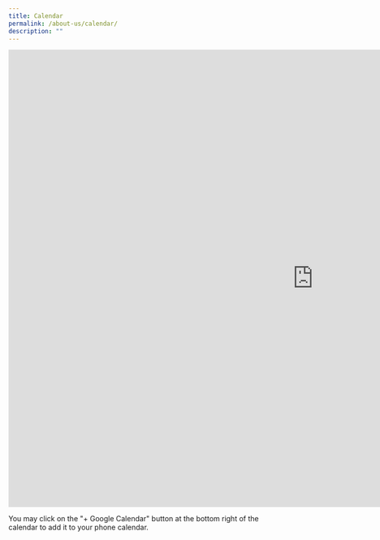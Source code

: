 ```yaml
---
title: Calendar
permalink: /about-us/calendar/
description: ""
---
```



<p><iframe style="border-width: 0;" src="https://calendar.google.com/calendar/embed?height=900&amp;wkst=2&amp;bgcolor=%234285F4&amp;ctz=Asia%2FSingapore&amp;title=Xinmin%20Primary%20School%20Calendar%20of%20Events&amp;showTitle=0&amp;showNav=0&amp;showTabs=0&amp;showTz=0&amp;showPrint=0&amp;showDate=1&amp;mode=MONTH&amp;hl=en_GB&amp;src=Y19lbDBxZGswN25mNzVybzE1MWI2MTE0OHNoZ0Bncm91cC5jYWxlbmRhci5nb29nbGUuY29t&amp;src=Y19hM3U0azEzcGJpdGlqaWhxM2hrY21xMGlqb0Bncm91cC5jYWxlbmRhci5nb29nbGUuY29t&amp;src=Y19rNjZkMjlvZmpxMm5ucHJuMHM4MTZ1MWc4MEBncm91cC5jYWxlbmRhci5nb29nbGUuY29t&amp;src=Y19uNDNiazd0ajRqa2RwbWVvaWJlY2pxMjdnb0Bncm91cC5jYWxlbmRhci5nb29nbGUuY29t&amp;color=%23616161&amp;color=%23795548&amp;color=%23D81B60&amp;color=%23C0CA33" width="1200" height="900" frameborder="0" scrolling="no"></iframe></p>
<p>You may click on the "+ Google Calendar" button at the bottom right of the calendar to add it to your phone calendar.</p>